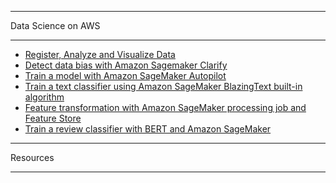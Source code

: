 ***
Data Science on AWS
***

- [Register, Analyze and Visualize Data](./viz_and_analyze_data/)
- [Detect data bias with Amazon Sagemaker Clarify](./detect_bias_amazon_sagemaker_clarify/)
- [Train a model with Amazon SageMaker Autopilot](./sagemaker_autopilot/)
- [Train a text classifier using Amazon SageMaker BlazingText built-in algorithm](./sagemaker_blazing_text_built_in_algos/)
- [Feature transformation with Amazon SageMaker processing job and Feature Store](./sagemaker_feature_store/)
- [Train a review classifier with BERT and Amazon SageMaker](/classifier_bert_amazon_sagemaker/)


***
Resources
***


